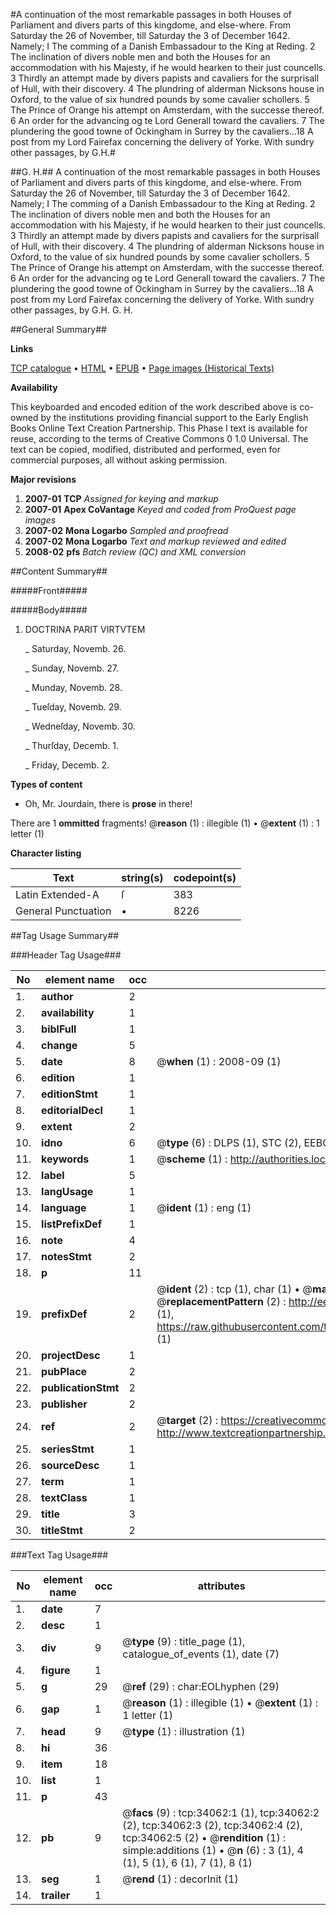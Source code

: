 #A continuation of the most remarkable passages in both Houses of Parliament and divers parts of this kingdome, and else-where. From Saturday the 26 of November, till Saturday the 3 of December 1642. Namely; I The comming of a Danish Embassadour to the King at Reding. 2 The inclination of divers noble men and both the Houses for an accommodation with his Majesty, if he would hearken to their just councells. 3 Thirdly an attempt made by divers papists and cavaliers for the surprisall of Hull, with their discovery. 4 The plundring of alderman Nicksons house in Oxford, to the value of six hundred pounds by some cavalier schollers. 5 The Prince of Orange his attempt on Amsterdam, with the successe thereof. 6 An order for the advancing og te Lord Generall toward the cavaliers. 7 The plundering the good towne of Ockingham in Surrey by the cavaliers...18 A post from my Lord Fairefax concerning the delivery of Yorke. With sundry other passages, by G.H.#

##G. H.##
A continuation of the most remarkable passages in both Houses of Parliament and divers parts of this kingdome, and else-where. From Saturday the 26 of November, till Saturday the 3 of December 1642. Namely; I The comming of a Danish Embassadour to the King at Reding. 2 The inclination of divers noble men and both the Houses for an accommodation with his Majesty, if he would hearken to their just councells. 3 Thirdly an attempt made by divers papists and cavaliers for the surprisall of Hull, with their discovery. 4 The plundring of alderman Nicksons house in Oxford, to the value of six hundred pounds by some cavalier schollers. 5 The Prince of Orange his attempt on Amsterdam, with the successe thereof. 6 An order for the advancing og te Lord Generall toward the cavaliers. 7 The plundering the good towne of Ockingham in Surrey by the cavaliers...18 A post from my Lord Fairefax concerning the delivery of Yorke. With sundry other passages, by G.H.
G. H.

##General Summary##

**Links**

[TCP catalogue](http://www.ota.ox.ac.uk/tcp/)  • 
[HTML](http://tei.it.ox.ac.uk/tcp/Texts-HTML/free/A44/A44494.html)  • 
[EPUB](http://tei.it.ox.ac.uk/tcp/Texts-EPUB/free/A44/A44494.epub) • 
[Page images (Historical Texts)](https://data.historicaltexts.jisc.ac.uk/view?pubId=eebo-99829621e&pageId=eebo-99829621e-34062-1)

**Availability**

This keyboarded and encoded edition of the
	       work described above is co-owned by the institutions
	       providing financial support to the Early English Books
	       Online Text Creation Partnership. This Phase I text is
	       available for reuse, according to the terms of Creative
	       Commons 0 1.0 Universal. The text can be copied,
	       modified, distributed and performed, even for
	       commercial purposes, all without asking permission.

**Major revisions**

1. __2007-01__ __TCP__ *Assigned for keying and markup*
1. __2007-01__ __Apex CoVantage__ *Keyed and coded from ProQuest page images*
1. __2007-02__ __Mona Logarbo__ *Sampled and proofread*
1. __2007-02__ __Mona Logarbo__ *Text and markup reviewed and edited*
1. __2008-02__ __pfs__ *Batch review (QC) and XML conversion*

##Content Summary##

#####Front#####

#####Body#####

1. DOCTRINA PARIT VIRTVTEM

    _ Saturday, Novemb. 26.

    _ Sunday, Novemb. 27.

    _ Munday, Novemb. 28.

    _ Tueſday, Novemb. 29.

    _ Wedneſday, Novemb. 30.

    _ Thurſday, Decemb. 1.

    _ Friday, Decemb. 2.

**Types of content**

  * Oh, Mr. Jourdain, there is **prose** in there!

There are 1 **ommitted** fragments! 
 @__reason__ (1) : illegible (1)  •  @__extent__ (1) : 1 letter (1)

**Character listing**


|Text|string(s)|codepoint(s)|
|---|---|---|
|Latin Extended-A|ſ|383|
|General Punctuation|•|8226|

##Tag Usage Summary##

###Header Tag Usage###

|No|element name|occ|attributes|
|---|---|---|---|
|1.|__author__|2||
|2.|__availability__|1||
|3.|__biblFull__|1||
|4.|__change__|5||
|5.|__date__|8| @__when__ (1) : 2008-09 (1)|
|6.|__edition__|1||
|7.|__editionStmt__|1||
|8.|__editorialDecl__|1||
|9.|__extent__|2||
|10.|__idno__|6| @__type__ (6) : DLPS (1), STC (2), EEBO-CITATION (1), PROQUEST (1), VID (1)|
|11.|__keywords__|1| @__scheme__ (1) : http://authorities.loc.gov/ (1)|
|12.|__label__|5||
|13.|__langUsage__|1||
|14.|__language__|1| @__ident__ (1) : eng (1)|
|15.|__listPrefixDef__|1||
|16.|__note__|4||
|17.|__notesStmt__|2||
|18.|__p__|11||
|19.|__prefixDef__|2| @__ident__ (2) : tcp (1), char (1)  •  @__matchPattern__ (2) : ([0-9\-]+):([0-9IVX]+) (1), (.+) (1)  •  @__replacementPattern__ (2) : http://eebo.chadwyck.com/downloadtiff?vid=$1&page=$2 (1), https://raw.githubusercontent.com/textcreationpartnership/Texts/master/tcpchars.xml#$1 (1)|
|20.|__projectDesc__|1||
|21.|__pubPlace__|2||
|22.|__publicationStmt__|2||
|23.|__publisher__|2||
|24.|__ref__|2| @__target__ (2) : https://creativecommons.org/publicdomain/zero/1.0/ (1), http://www.textcreationpartnership.org/docs/. (1)|
|25.|__seriesStmt__|1||
|26.|__sourceDesc__|1||
|27.|__term__|1||
|28.|__textClass__|1||
|29.|__title__|3||
|30.|__titleStmt__|2||


###Text Tag Usage###

|No|element name|occ|attributes|
|---|---|---|---|
|1.|__date__|7||
|2.|__desc__|1||
|3.|__div__|9| @__type__ (9) : title_page (1), catalogue_of_events (1), date (7)|
|4.|__figure__|1||
|5.|__g__|29| @__ref__ (29) : char:EOLhyphen (29)|
|6.|__gap__|1| @__reason__ (1) : illegible (1)  •  @__extent__ (1) : 1 letter (1)|
|7.|__head__|9| @__type__ (1) : illustration (1)|
|8.|__hi__|36||
|9.|__item__|18||
|10.|__list__|1||
|11.|__p__|43||
|12.|__pb__|9| @__facs__ (9) : tcp:34062:1 (1), tcp:34062:2 (2), tcp:34062:3 (2), tcp:34062:4 (2), tcp:34062:5 (2)  •  @__rendition__ (1) : simple:additions (1)  •  @__n__ (6) : 3 (1), 4 (1), 5 (1), 6 (1), 7 (1), 8 (1)|
|13.|__seg__|1| @__rend__ (1) : decorInit (1)|
|14.|__trailer__|1||
